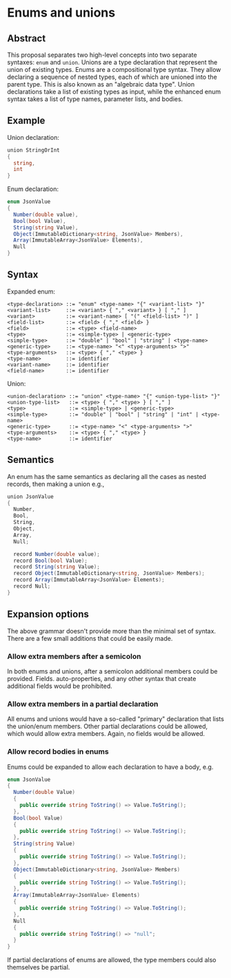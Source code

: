 # Enums and unions

## Abstract

This proposal separates two high-level concepts into two separate syntaxes: `enum` and `union`. Unions are a type declaration that represent the union of existing types. Enums are a compositional type syntax. They allow declaring a sequence of nested types, each of which are unioned into the parent type. This is also known as an "algebraic data type". Union declarations take a list of existing types as input, while the enhanced enum syntax takes a list of type names, parameter lists, and bodies.

## Example

Union declaration:

```C#
union StringOrInt
{
  string,
  int
}
```

Enum declaration:

```C#
enum JsonValue
{
  Number(double value),
  Bool(bool Value),
  String(string Value),
  Object(ImmutableDictionary<string, JsonValue> Members),
  Array(ImmutableArray<JsonValue> Elements),
  Null
}
```

## Syntax

Expanded enum:
```bnf
<type-declaration> ::= "enum" <type-name> "{" <variant-list> "}"
<variant-list>     ::= <variant> { "," <variant> } [ "," ]
<variant>          ::= <variant-name> [ "(" <field-list> ")" ]
<field-list>       ::= <field> { "," <field> }
<field>            ::= <type> <field-name>
<type>             ::= <simple-type> | <generic-type>
<simple-type>      ::= "double" | "bool" | "string" | <type-name>
<generic-type>     ::= <type-name> "<" <type-arguments> ">"
<type-arguments>   ::= <type> { "," <type> }
<type-name>        ::= identifier
<variant-name>     ::= identifier
<field-name>       ::= identifier
```

Union:
```bnf
<union-declaration> ::= "union" <type-name> "{" <union-type-list> "}"
<union-type-list>   ::= <type> { "," <type> } [ "," ]
<type>              ::= <simple-type> | <generic-type>
<simple-type>       ::= "double" | "bool" | "string" | "int" | <type-name>
<generic-type>      ::= <type-name> "<" <type-arguments> ">"
<type-arguments>    ::= <type> { "," <type> }
<type-name>         ::= identifier
```

## Semantics

An enum has the same semantics as declaring all the cases as nested records, then making a union e.g.,

```C#
union JsonValue
{
  Number,
  Bool,
  String,
  Object,
  Array,
  Null;

  record Number(double value);
  record Bool(bool Value);
  record String(string Value);
  record Object(ImmutableDictionary<string, JsonValue> Members);
  record Array(ImmutableArray<JsonValue> Elements);
  record Null;
}
```

## Expansion options

The above grammar doesn't provide more than the minimal set of syntax. There are a few small additions that could be easily made.

### Allow extra members after a semicolon

In both enums and unions, after a semicolon additional members could be provided. Fields. auto-properties, and any other syntax that create additional fields would be prohibited.

### Allow extra members in a partial declaration

All enums and unions would have a so-called "primary" declaration that lists the union/enum members. Other partial declarations could be allowed, which would allow extra members. Again, no fields would be allowed.

### Allow record bodies in enums

Enums could be expanded to allow each declaration to have a body, e.g.

```C#
enum JsonValue
{
  Number(double Value)
  {
    public override string ToString() => Value.ToString();
  },
  Bool(bool Value)
  {
    public override string ToString() => Value.ToString();
  },
  String(string Value)
  {
    public override string ToString() => Value.ToString();
  },
  Object(ImmutableDictionary<string, JsonValue> Members)
  {
    public override string ToString() => Value.ToString();
  },
  Array(ImmutableArray<JsonValue> Elements)
  {
    public override string ToString() => Value.ToString();
  },
  Null
  {
    public override string ToString() => "null";
  }
}
```

If partial declarations of enums are allowed, the type members could also themselves be partial.
